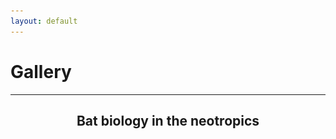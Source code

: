 ```yaml
---
layout: default
---
```

# Gallery
---

<h2 style="text-align: center;">Bat biology in the neotropics</h2>

<div id="loading" class="loading">
  <div class="loader-container">
    <div class="dot-pulse"></div>
  </div>
</div>

<div id="gallery-container" style="display: none;">
  <div class="responsive">
    <div class="gallery">
        <img src="/assets/photos/chiroptology/01_IMG_2563.jpg" loading="lazy" decoding="async" alt="01"
  onclick="openModal();currentSlide(1)">
    </div>
  </div>
  
  <div class="responsive">
    <div class="gallery">
        <img src="/assets/photos/chiroptology/02_IMG_2547.JPG" loading="lazy" decoding="async" alt="02"
  onclick="openModal();currentSlide(2)">
    </div>
  </div>
  
  <div class="responsive">
    <div class="gallery">
        <img src="/assets/photos/chiroptology/03_IMG_5306.JPG" loading="lazy" decoding="async" alt="03"
  onclick="openModal();currentSlide(3)">
    </div>
  </div>
  
  <div class="responsive">
    <div class="gallery">
        <img src="/assets/photos/chiroptology/04_IMG_2406.JPG" loading="lazy" decoding="async" alt="04"
  onclick="openModal();currentSlide(4)">
    </div>
  </div>
  
  <div class="responsive">
    <div class="gallery">
        <img src="/assets/photos/chiroptology/05_IMG_1995.JPG" loading="lazy" decoding="async" alt="05"
  onclick="openModal();currentSlide(5)">
    </div>
  </div>
  
  <div class="responsive">
    <div class="gallery">
        <img src="/assets/photos/chiroptology/06_P1012854.JPG" loading="lazy" decoding="async" alt="06"
  onclick="openModal();currentSlide(6)">
    </div>
  </div>
  
  <div class="responsive">
    <div class="gallery">
        <img src="/assets/photos/chiroptology/07_P1012904.JPG" loading="lazy" decoding="async" alt="07"
  onclick="openModal();currentSlide(7)">
    </div>
  </div>
  
  <div class="responsive">
    <div class="gallery">
        <img src="/assets/photos/chiroptology/08_37499008_Unknown.JPG" loading="lazy" decoding="async" alt="08"
  onclick="openModal();currentSlide(8)">
    </div>
  </div>
  
  <div class="responsive">
    <div class="gallery">
        <img src="/assets/photos/chiroptology/09_IMG_1747.JPG" loading="lazy" decoding="async" alt="09"
  onclick="openModal();currentSlide(9)">
    </div>
  </div>
  
  <div class="responsive">
    <div class="gallery">
        <img src="/assets/photos/chiroptology/10_IMG_3159.JPG" loading="lazy" decoding="async" alt="10"
  onclick="openModal();currentSlide(10)">
    </div>
  </div>
  
  <div class="responsive">
    <div class="gallery">
        <img src="/assets/photos/chiroptology/11_IMG_5163.JPG" loading="lazy" decoding="async" alt="11"
  onclick="openModal();currentSlide(11)">
    </div>
  </div>
  
  <div class="responsive">
    <div class="gallery">
        <img src="/assets/photos/chiroptology/12_IMG_0363.JPG" loading="lazy" decoding="async" alt="12"
  onclick="openModal();currentSlide(12)">
    </div>
  </div>
  
  <div class="responsive">
    <div class="gallery">
        <img src="/assets/photos/chiroptology/13_IMG_2666.JPG" loading="lazy" decoding="async" alt="13"
  onclick="openModal();currentSlide(13)">
    </div>
  </div>
  
  <div class="responsive">
    <div class="gallery">
        <img src="/assets/photos/chiroptology/14_IMG_1759.JPG" loading="lazy" decoding="async" alt="14"
  onclick="openModal();currentSlide(14)">
    </div>
  </div>
  
  <div class="responsive">
    <div class="gallery">
        <img src="/assets/photos/chiroptology/15_IMG_5222.JPG" loading="lazy" decoding="async" alt="15"
  onclick="openModal();currentSlide(15)">
    </div>
  </div>
  
  <div id="myModal" class="modal">
    <span class="close cursor" onclick="closeModal()">&times;</span>
    <div class="modal-content">
  
      <div class="mySlides">
        <img src="/assets/photos/chiroptology/01_IMG_2563.jpg" style="height:auto; width:100%">
      </div>
  
      <div class="mySlides">
        <img src="/assets/photos/chiroptology/02_IMG_2547.JPG" style="height:auto; width:100%">
      </div>
  
      <div class="mySlides">
        <img src="/assets/photos/chiroptology/03_IMG_5306.JPG" style="height:auto; width:100%">
      </div>
      
      <div class="mySlides">
        <img src="/assets/photos/chiroptology/04_IMG_2406.JPG" style="height:auto; width:100%">   
      </div>
        
      <div class="mySlides">
        <img src="/assets/photos/chiroptology/05_IMG_1995.JPG" style="height:auto; width:100%">   
      </div>
  
      <div class="mySlides">
        <img src="/assets/photos/chiroptology/06_P1012854.JPG" style="height:auto; width:100%">   
      </div>
  
      <div class="mySlides">
        <img src="/assets/photos/chiroptology/07_P1012904.JPG" style="height:auto; width:100%">   
      </div>
  
      <div class="mySlides">
        <img src="/assets/photos/chiroptology/08_37499008_Unknown.JPG" style="height:auto; width:100%">   
      </div>
  
      <div class="mySlides">
        <img src="/assets/photos/chiroptology/09_IMG_1747.JPG" style="height:auto; width:100%">   
      </div>
  
      <div class="mySlides">
        <img src="/assets/photos/chiroptology/10_IMG_3159.JPG" style="height:auto; width:100%">   
      </div>
  
      <div class="mySlides">
        <img src="/assets/photos/chiroptology/11_IMG_5163.JPG" style="height:auto; width:100%">  
      </div>
  
      <div class="mySlides">
        <img src="/assets/photos/chiroptology/12_IMG_0363.JPG" style="height:auto; width:100%">   
      </div>
  
      <div class="mySlides">
        <img src="/assets/photos/chiroptology/13_IMG_2666.JPG" style="height:auto; width:100%">   
      </div>
  
      <div class="mySlides">
        <img src="/assets/photos/chiroptology/14_IMG_1759.JPG" style="height:auto; width:100%">   
      </div>
  
      <div class="mySlides">
        <img src="/assets/photos/chiroptology/15_IMG_5222.JPG" style="height:auto; width:100%">   
      </div>
      
      <a class="prev" onclick="plusSlides(-1)">&#10094;</a>
      <a class="next" onclick="plusSlides(1)">&#10095;</a>
  
      <div class="caption-container">
        <p id="caption"></p>
      </div>
    </div>
  </div>
</div>

<script>
  // Get the modal and slideshow elements
  var modal = document.getElementById('myModal');
  var closeButton = modal.querySelector('.close');

  // Slideshow variables
  var slideIndex = 1;

  // Function to open the modal and show the slideshow
  function openModal() {
    modal.style.display = 'block';
    showSlides(slideIndex);
  }

  // Function to close the modal
  function closeModal() {
    modal.style.display = 'none';
  }

  // Function to navigate to the next or previous slide
  function plusSlides(n) {
    showSlides(slideIndex += n);
  }

  // Function to show a specific slide
  function currentSlide(n) {
    showSlides(slideIndex = n);
  }

  // Function to display slides
  function showSlides(n) {
    var i;
    var slides = document.getElementsByClassName("mySlides");
    if (n > slides.length) { slideIndex = 1 }
    if (n < 1) { slideIndex = slides.length }
    for (i = 0; i < slides.length; i++) {
      slides[i].style.display = "none";
    }
    slides[slideIndex - 1].style.display = "block";
  }

  // Event listener for closing the modal
  closeButton.addEventListener('click', closeModal);

  // Close modal if clicked outside the slideshow content
  modal.addEventListener('click', function(event) {
    if (event.target === modal) {
      closeModal();
    }
  });

  // Close modal on pressing Escape key
  document.addEventListener('keydown', function(event) {
    if (event.key === 'Escape' && modal.style.display === 'block') {
      closeModal();
    }
    
    // Keyboard navigation for slideshow
    if (modal.style.display === 'block') {
      if (event.key === 'ArrowLeft') {
        plusSlides(-1);
      } else if (event.key === 'ArrowRight') {
        plusSlides(1);
      }
    }
  });
    
document.addEventListener("DOMContentLoaded", function() {
    // Hide the gallery initially
    document.getElementById("gallery-container").style.display = "none";

    // Display loading symbol
    document.getElementById("loading").style.display = "block";

    // Check if all images are loaded
    var images = document.getElementById("gallery-container").getElementsByTagName("img");
    var loadedCount = 0;

    for (var i = 0; i < images.length; i++) {
        images[i].addEventListener("load", function() {
            loadedCount++;
            if (loadedCount === images.length) {
                // All images loaded, hide loading symbol and show gallery
                document.getElementById("loading").style.display = "none";
                document.getElementById("gallery-container").style.display = "block";
            }
        });
    }
});
</script>

